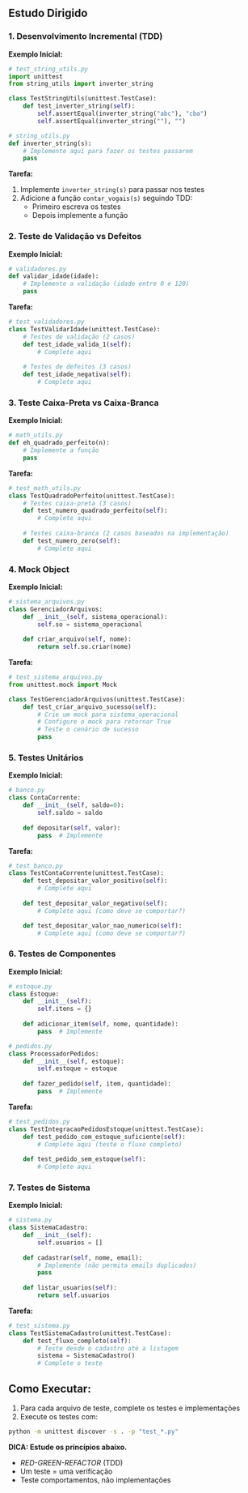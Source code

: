 
## Estudo Dirigido 

### 1. Desenvolvimento Incremental (TDD)

**Exemplo Inicial:**
```python
# test_string_utils.py
import unittest
from string_utils import inverter_string

class TestStringUtils(unittest.TestCase):
    def test_inverter_string(self):
        self.assertEqual(inverter_string("abc"), "cba")
        self.assertEqual(inverter_string(""), "")

# string_utils.py
def inverter_string(s):
    # Implemente aqui para fazer os testes passarem
    pass
```

**Tarefa:** 
1. Implemente `inverter_string(s)` para passar nos testes
2. Adicione a função `contar_vogais(s)` seguindo TDD:
   - Primeiro escreva os testes
   - Depois implemente a função

### 2. Teste de Validação vs Defeitos

**Exemplo Inicial:**
```python
# validadores.py
def validar_idade(idade):
    # Implemente a validação (idade entre 0 e 120)
    pass
```

**Tarefa:**
```python
# test_validadores.py
class TestValidarIdade(unittest.TestCase):
    # Testes de validação (2 casos)
    def test_idade_valida_1(self):
        # Complete aqui
    
    # Testes de defeitos (3 casos)
    def test_idade_negativa(self):
        # Complete aqui
```

### 3. Teste Caixa-Preta vs Caixa-Branca

**Exemplo Inicial:**
```python
# math_utils.py
def eh_quadrado_perfeito(n):
    # Implemente a função
    pass
```

**Tarefa:**
```python
# test_math_utils.py
class TestQuadradoPerfeito(unittest.TestCase):
    # Testes caixa-preta (3 casos)
    def test_numero_quadrado_perfeito(self):
        # Complete aqui
    
    # Testes caixa-branca (2 casos baseados na implementação)
    def test_numero_zero(self):
        # Complete aqui
```

### 4. Mock Object

**Exemplo Inicial:**
```python
# sistema_arquivos.py
class GerenciadorArquivos:
    def __init__(self, sistema_operacional):
        self.so = sistema_operacional
    
    def criar_arquivo(self, nome):
        return self.so.criar(nome)
```

**Tarefa:**
```python
# test_sistema_arquivos.py
from unittest.mock import Mock

class TestGerenciadorArquivos(unittest.TestCase):
    def test_criar_arquivo_sucesso(self):
        # Crie um mock para sistema_operacional
        # Configure o mock para retornar True
        # Teste o cenário de sucesso
        pass
```

### 5. Testes Unitários

**Exemplo Inicial:**
```python
# banco.py
class ContaCorrente:
    def __init__(self, saldo=0):
        self.saldo = saldo
    
    def depositar(self, valor):
        pass  # Implemente
```

**Tarefa:**
```python
# test_banco.py
class TestContaCorrente(unittest.TestCase):
    def test_depositar_valor_positivo(self):
        # Complete aqui
    
    def test_depositar_valor_negativo(self):
        # Complete aqui (como deve se comportar?)

    def test_depositar_valor_nao_numerico(self):
        # Complete aqui (como deve se comportar?)
```

### 6. Testes de Componentes

**Exemplo Inicial:**
```python
# estoque.py
class Estoque:
    def __init__(self):
        self.itens = {}
    
    def adicionar_item(self, nome, quantidade):
        pass  # Implemente

# pedidos.py
class ProcessadorPedidos:
    def __init__(self, estoque):
        self.estoque = estoque
    
    def fazer_pedido(self, item, quantidade):
        pass  # Implemente
```

**Tarefa:**
```python
# test_pedidos.py
class TestIntegracaoPedidosEstoque(unittest.TestCase):
    def test_pedido_com_estoque_suficiente(self):
        # Complete aqui (teste o fluxo completo)
    
    def test_pedido_sem_estoque(self):
        # Complete aqui
```

### 7. Testes de Sistema 

**Exemplo Inicial:**
```python
# sistema.py
class SistemaCadastro:
    def __init__(self):
        self.usuarios = []
    
    def cadastrar(self, nome, email):
        # Implemente (não permita emails duplicados)
        pass
    
    def listar_usuarios(self):
        return self.usuarios
```

**Tarefa:**
```python
# test_sistema.py
class TestSistemaCadastro(unittest.TestCase):
    def test_fluxo_completo(self):
        # Teste desde o cadastro até a listagem
        sistema = SistemaCadastro()
        # Complete o teste
```

## Como Executar:

1. Para cada arquivo de teste, complete os testes e implementações
2. Execute os testes com:
```bash
python -m unittest discover -s . -p "test_*.py"
```

**DICA: Estude os princípios abaixo.**
- *RED-GREEN-REFACTOR* (TDD)
- Um teste = uma verificação
- Teste comportamentos, não implementações
